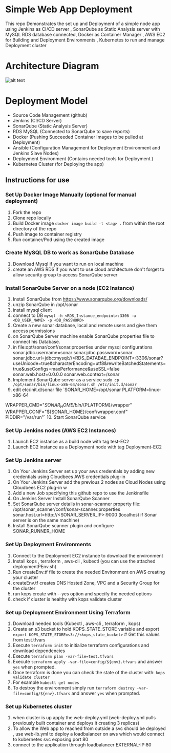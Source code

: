 # Simple Web App Deployment

This repo Demonstrates the set up and Deployment of a simple node app using Jenkins as CI/CD server , SonarQube as Static Analysis server with MySQL RDS database connected, Docker as Container Manager , AWS EC2 for Building and Deployment Environments , Kubernetes to run and manage Deployment cluster

# Architecture Diagram

![alt text](https://1drv.ms/u/s!AqjajrDrqgzFiQc7Isjm1ltmb0SO)

# Deployment Model

- Source Code Management  (github)
- Jenkins (CI/CD Server)
- SonarQube (Static Analysis Server)
- RDS MySQL (Connected to SonarQube to save reports)
- Docker (Pushing Succeeded Container Images to be pulled at Deployment)
- Ansible (Configuration Management for Deployment Environment and Jenkins Slave Nodes)
- Deployment Environment (Contains needed tools for Deployment )
- Kubernetes Cluster (for Deploying the app)

## Instructions for use

### Set Up Docker Image Manually (optional for manual deployment)
1. Fork the repo
2. Clone repo locally
3. Build Docker image `docker image build -t <tag> .` from within the root directory of the repo
4. Push image to container registry
5. Run container/Pod using the created image

### Create MySQL DB to work as SonarQube Database
1. Download Mysql if you want to run on local machine
2. create an AWS RDS if you want to use cloud architecture don't forget to allow security group to access SonarQube server


### Install SonarQube Server on a node (EC2 Instance)
1. Install SonarQube from https://www.sonarqube.org/downloads/
2. unzip SonarQube in /opt/sonar
3. install mysql client
4. connect to DB `mysql -h <RDS_Instance_endpoint>:3306 -u <DB_USER_NAME> -p <DB_PASSWORD> `
5. Create a new sonar database, local and remote users and give them access permissions
6. on SonarQube Server machine enable SonarQube properties file to connect his Database.
7. in file:opt/sonar/conf/sonar.properties under mysql configurations
  sonar.jdbc.username=sonar
  sonar.jdbc.password=sonar
  sonar.jdbc.url=jdbc:mysql://<RDS_DATABAE_ENDPOINT>:3306/sonar?useUnicode=true&characterEncoding=utf8&rewriteBatchedStatements=true&useConfigs=maxPerformance&useSSL=false
  sonar.web.host=0.0.0.0
  sonar.web.context=/sonar
8. Implement SonarQube server as a service `sudo cp /opt/sonar/bin/linux-x86-64/sonar.sh /etc/init.d/sonar`
9. edit etc/init.d/sonar file
`SONAR_HOME=/opt/sonar
PLATFORM=linux-x86-64

WRAPPER_CMD="${SONAR_HOME}/bin/${PLATFORM}/wrapper"
WRAPPER_CONF="${SONAR_HOME}/conf/wrapper.conf"
PIDDIR="/var/run"`
10. Start SonarQube service


### Set Up Jenkins nodes (AWS EC2 Instances)
1. Launch EC2 instance as a build node with tag test-EC2
2. Launch EC2 instance as a Deployment node with tag Deployment-EC2

### Set Up Jenkins server
1. On Your Jenkins Server set up your aws credentials by adding new credentials using Cloudbees AWS credentials plug-in
2. On Your Jenkins Server add the previous 2 nodes as Cloud Nodes using Cloudbees EC2 plug-in w
3. Add a new Job specifying this github repo to use the Jenkinsfile
4. On Jenkins Server Install SonarQube Scanner
5. Set SonarQube server details in sonar-scanner property file:  /opt/sonar_scanner/conf/sonar-scanner.properties
sonar.host.url=http://<SONAR_SERVER_IP>:9000 (localhost if Sonar server is on the same machine)
6. Install SonarQube scanner plugin and configure SONAR_RUNNER_HOME



### Set Up Deployment Environments
1. Connect to the Deployment EC2 instance to download the environment
2. Install kops , terraform , aws-cli , kubectl (you can use the attached deploymentPEnv.sh)
3. Run createEnv.tf file to create the needed Environment on AWS creating your cluster
4. createEnv.tf creates DNS Hosted Zone, VPC and a Security Group for the cluster
5. run kops create with --yes option and specify the needed options
6. check if cluster is healthy with kops validate cluster

### Set up Deployment Environment Using Terraform

1. Download needed tools (Kubectl , aws-cli , terraform , kops)
2. Create an s3 bucket to hold KOPS_STATE_STORE variable and export
   `export KOPS_STATE_STORE=s3://<kops_state_bucket>` # Get this values from test.tfvars
3. Execute `terraform init` to initialize terraform configurations and download dependencies
4. Execute `terraform plan -var-file=test.tfvars`
5. Execute `terraform apply -var-file=config/${env}.tfvars` and answer `yes` when prompted.
6. Once terraform is done you can check the state of the cluster with: `kops validate cluster`
8. For example `kubectl get nodes`
9. To destroy the environment simply run `terraform destroy -var-file=config/${env}.tfvars` and answer `yes` when prompted.

### Set up Kubernetes cluster
1. when cluster is up apply the web-deploy.yml (web-deploy.yml pulls previously built container and deploys it creating 3 replicas)
2. To allow the Web app to reached from outside a svc should be deployed , use web-lb.yml to deploy a loadbalancer on aws which would connect to kubernetes svc exposing port 80
3. connect to the application through loadbalancer EXTERNAL-IP:80
